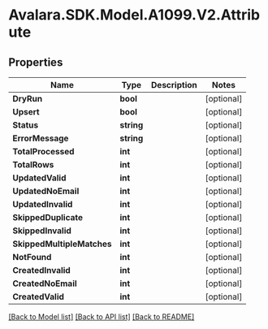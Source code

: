 # Avalara.SDK.Model.A1099.V2.Attribute

## Properties

Name | Type | Description | Notes
------------ | ------------- | ------------- | -------------
**DryRun** | **bool** |  | [optional] 
**Upsert** | **bool** |  | [optional] 
**Status** | **string** |  | [optional] 
**ErrorMessage** | **string** |  | [optional] 
**TotalProcessed** | **int** |  | [optional] 
**TotalRows** | **int** |  | [optional] 
**UpdatedValid** | **int** |  | [optional] 
**UpdatedNoEmail** | **int** |  | [optional] 
**UpdatedInvalid** | **int** |  | [optional] 
**SkippedDuplicate** | **int** |  | [optional] 
**SkippedInvalid** | **int** |  | [optional] 
**SkippedMultipleMatches** | **int** |  | [optional] 
**NotFound** | **int** |  | [optional] 
**CreatedInvalid** | **int** |  | [optional] 
**CreatedNoEmail** | **int** |  | [optional] 
**CreatedValid** | **int** |  | [optional] 

[[Back to Model list]](../../../README.md#documentation-for-models) [[Back to API list]](../../../README.md#documentation-for-api-endpoints) [[Back to README]](../../../README.md)

